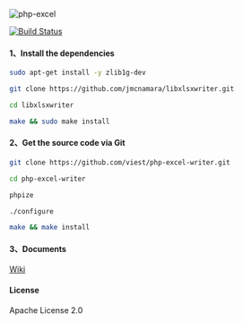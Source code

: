 ![php-excel](https://github.com/viest/php-excel-writer/blob/master/resource/logo.png)

[![Build Status](https://travis-ci.org/viest/php-excel-writer.svg?branch=master)](https://travis-ci.org/viest/php-excel-writer)

#### 1、Install the dependencies

```bash
sudo apt-get install -y zlib1g-dev

git clone https://github.com/jmcnamara/libxlsxwriter.git

cd libxlsxwriter

make && sudo make install
```

#### 2、Get the source code via Git

```bash
git clone https://github.com/viest/php-excel-writer.git

cd php-excel-writer

phpize 

./configure

make && make install
```

#### 3、Documents

[Wiki](https://github.com/viest/php-excel-writer/wiki)

#### License

Apache License 2.0